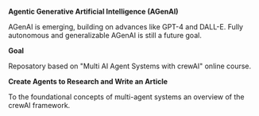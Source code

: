 **Agentic Generative Artificial Intelligence (AGenAI)**

AGenAI is emerging, building on advances like GPT-4 and DALL-E. Fully autonomous and generalizable AGenAI is still a future goal.

**Goal**

Reposatory based on "Multi AI Agent Systems with crewAI" online course.

**Create Agents to Research and Write an Article**

To the foundational concepts of multi-agent systems
an overview of the crewAI framework.
